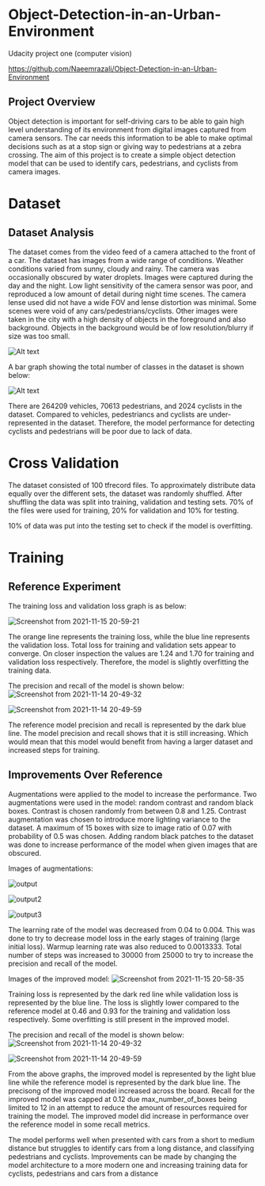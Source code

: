 # Object-Detection-in-an-Urban-Environment
Udacity project one (computer vision)

https://github.com/Naeemrazali/Object-Detection-in-an-Urban-Environment

## Project Overview
Object detection is important for self-driving cars to be able to gain high level understanding of its environment from digital images captured from camera sensors. The car needs this information to be able to make optimal decisions such as at a stop sign or giving way to pedestrians at a zebra crossing. The aim of this project is to create a simple object detection model that can be used to identify cars, pedestrians, and cyclists from camera images.

# Dataset 

## Dataset Analysis
The dataset comes from the video feed of a camera attached to the front of a car. The dataset has images from a wide range of conditions. Weather conditions varied from sunny, cloudy and rainy. The camera was occasionally obscured by water droplets. Images were captured during the day and the night. Low light sensitivity of the camera sensor was poor, and reproduced a low amount of detail during night time scenes. The camera lense used did not have a wide FOV and lense distortion was minimal. Some scenes were void of any cars/pedestrians/cyclists. Other images were taken in the city with a high density of objects in the foreground and also background. Objects in the background would be of low resolution/blurry if size was too small. 

![Alt text](https://user-images.githubusercontent.com/38019946/141030902-4a5a30a8-4046-45a0-9384-ef38efc45db4.png?raw=true "Ten images extracted from dataset")

A bar graph showing the total number of classes in the dataset is shown below:

![Alt text](https://user-images.githubusercontent.com/38019946/141970546-c75391fa-cfa8-4ee3-9d06-73aee519fb31.png)
   
There are 264209 vehicles, 70613 pedestrians, and 2024 cyclists in the dataset. Compared to vehicles, pedestriancs and cyclists are under-represented in the dataset. Therefore, the model performance for detecting cyclists and pedestrians will be poor due to lack of data. 

# Cross Validation 
The dataset consisted of 100 tfrecord files. To approximately distribute data equally over the different sets, the dataset was randomly shuffled. After shuffling the data was split into training, validation and testing sets. 70% of the files were used for training, 20% for validation and 10% for testing. 

10% of data was put into the testing set to check if the model is overfitting.

# Training 

## Reference Experiment
The training loss and validation loss graph is as below:

![Screenshot from 2021-11-15 20-59-21](https://user-images.githubusercontent.com/38019946/141743835-1f759182-8fd7-44fd-b61e-859b2c817e69.png)

The orange line represents the training loss, while the blue line represents the validation loss. Total loss for training and validation sets appear to converge. On closer inspection the values are 1.24 and 1.70 for training and validation loss respectively. Therefore, the model is slightly overfitting the training data. 

The precision and recall of the model is shown below:
![Screenshot from 2021-11-14 20-49-32](https://user-images.githubusercontent.com/38019946/141747672-18001c97-46f4-45bc-bb58-82c1591d8b7b.png)

![Screenshot from 2021-11-14 20-49-59](https://user-images.githubusercontent.com/38019946/141748418-37527f13-57d8-4c2c-a5fe-7cd72f8e032a.png)

The reference model precision and recall is represented by the dark blue line. The model precision and recall shows that it is still increasing. Which would mean that this model would benefit from having a larger dataset and increased steps for training.  


## Improvements Over Reference
 
Augmentations were applied to the model to increase the performance. Two augmentations were used in the model: random contrast and random black boxes. Contrast is chosen randomly from between 0.8 and 1.25. Contrast augmentation was chosen to introduce more lighting variance to the dataset. A maximum of 15 boxes with size to image ratio of 0.07 with probability of 0.5 was chosen. Adding random black patches to the dataset was done to increase performance of the model when given images that are obscured. 

Images of augmentations:

![output](https://user-images.githubusercontent.com/38019946/141760185-502d3662-8d04-434e-99cd-7da033a4acf3.png)

![output2](https://user-images.githubusercontent.com/38019946/141760196-9127f4b7-b44e-44db-9e18-d587ba2e64ef.png)

![output3](https://user-images.githubusercontent.com/38019946/141760218-24121ba1-4412-41d7-b3eb-1a877d5969df.png)


The learning rate of the model was decreased from 0.04 to 0.004. This was done to try to decrease model loss in the early stages of training (large initial loss). Warmup learning rate was also reduced to 0.0013333. Total number of steps was increased to 30000 from 25000 to try to increase the precision and recall of the model. 

Images of the improved model:
![Screenshot from 2021-11-15 20-58-35](https://user-images.githubusercontent.com/38019946/141743842-78d6684b-da77-4901-beb9-81fb2d064519.png)

Training loss is represented by the dark red line while validation loss is represented by the blue line. The loss is slightly lower compared to the reference model at 0.46 and 0.93 for the training and validation loss respectively. Some overfitting is still present in the improved model. 

The precision and recall of the model is shown below:
![Screenshot from 2021-11-14 20-49-32](https://user-images.githubusercontent.com/38019946/141747672-18001c97-46f4-45bc-bb58-82c1591d8b7b.png)

![Screenshot from 2021-11-14 20-49-59](https://user-images.githubusercontent.com/38019946/141748418-37527f13-57d8-4c2c-a5fe-7cd72f8e032a.png)

From the above graphs, the improved model is represented by the light blue line while the reference model is represented by the dark blue line. The precisong of the improved model increased across the board. Recall for the improved model was capped at 0.12 due max_number_of_boxes being limited to 12 in an attempt to reduce the amount of resources required for training the model. The improved model did increase in performance over the reference model in some recall metrics. 

The model performs well when presented with cars from a short to medium distance but struggles to identify cars from a long distance, and classifying pedestrians and cyclists. Improvements can be made by changing the model architecture to a more modern one and increasing training data for cyclists, pedestrians and cars from a distance
